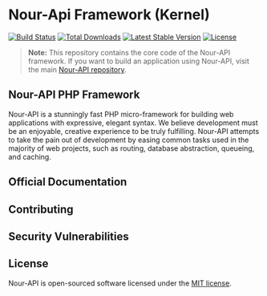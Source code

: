 # Nour-Api Framework (Kernel)

[![Build Status](https://github.com/nour-api/framework/workflows/tests/badge.svg)](https://github.com/nour-api/framework/actions)
[![Total Downloads](https://img.shields.io/packagist/dt/nour-api/framework)](https://packagist.org/packages/nour-api/framework)
[![Latest Stable Version](https://img.shields.io/packagist/v/nour-api/framework)](https://packagist.org/packages/nour-api/framework)
[![License](https://img.shields.io/packagist/l/nour-api/framework)](https://packagist.org/packages/nour-api/framework)

> **Note:** This repository contains the core code of the Nour-API framework. If you want to build an application using Nour-API, visit the main [Nour-API repository](https://github.com/nour-api/nour-api).

## Nour-API PHP Framework

Nour-API is a stunningly fast PHP micro-framework for building web applications with expressive, elegant syntax. We believe development must be an enjoyable, creative experience to be truly fulfilling. Nour-API attempts to take the pain out of development by easing common tasks used in the majority of web projects, such as routing, database abstraction, queueing, and caching.

## Official Documentation



## Contributing



## Security Vulnerabilities



## License

Nour-API is open-sourced software licensed under the [MIT license](LICENSE.md).
